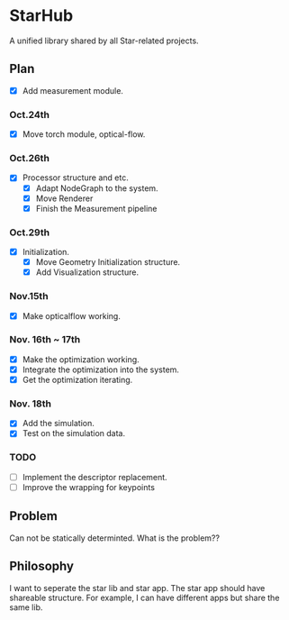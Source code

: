 # StarHub

A unified library shared by all Star-related projects.

## Plan

- [x] Add measurement module.

### Oct.24th

- [x] Move torch module, optical-flow.

### Oct.26th

- [x] Processor structure and etc.
    - [x] Adapt NodeGraph to the system.
    - [x] Move Renderer
    - [x] Finish the Measurement pipeline

### Oct.29th

- [x] Initialization.
    - [x] Move Geometry Initialization structure.
    - [x] Add Visualization structure.

### Nov.15th

- [x] Make opticalflow working.

### Nov. 16th ~ 17th

- [x] Make the optimization working.
- [x] Integrate the optimization into the system.
- [x] Get the optimization iterating.

### Nov. 18th

- [x] Add the simulation.
- [x] Test on the simulation data.

### TODO

- [ ] Implement the descriptor replacement.
- [ ] Improve the wrapping for keypoints

## Problem

Can not be statically determinted. What is the problem??

## Philosophy

I want to seperate the star lib and star app. The star app should have shareable structure. For example, I can have different apps but share the same lib.